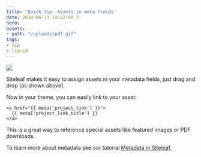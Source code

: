 ```yaml
---
title: 'Quick tip: Assets in meta fields'
date: 2014-06-13 14:22:00 Z
hero: 
assets:
- path: "/uploads/pdf.gif"
tags:
- tip
- liquid
---
```


![](/uploads/pdf.gif) 

Siteleaf makes it easy to assign assets in your metadata fields, just drag and drop (as shown above).

Now in your theme, you can easily link to your asset:

```
<a href="{{ meta['project_link'] }}">
  {{ meta['project_link_title'] }}
</a>
```

This is a great way to reference special assets like featured images or PDF downloads.

To learn more about metadata see our tutorial [Metadata in Siteleaf](/blog/metadata-in-siteleaf).
